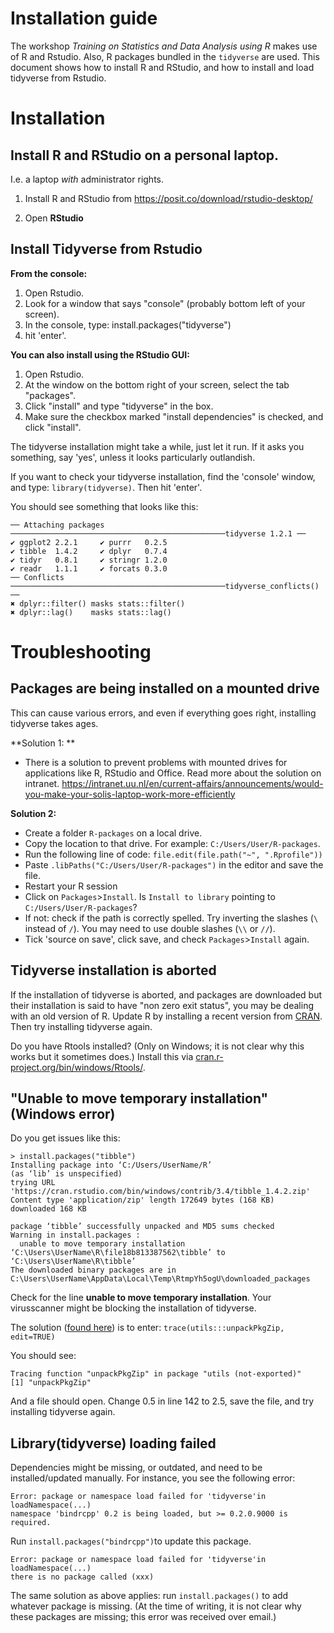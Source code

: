# Installation guide

The workshop *Training on Statistics and Data Analysis using R* makes use of R and Rstudio. 
Also, R packages bundled in the `tidyverse` are used.
This document shows how to install R and RStudio, and how to install and load tidyverse from Rstudio.


# Installation

## Install R and RStudio on a personal laptop.

I.e. a laptop *with* administrator rights.

1) Install R and RStudio from https://posit.co/download/rstudio-desktop/




2) Open **RStudio**

## Install Tidyverse from Rstudio
**From the console:**
1) Open Rstudio.
2) Look for a window that says "console" (probably bottom left of your screen). 
3) In the console, type: install.packages("tidyverse")
4) hit 'enter'.

**You can also install using the RStudio GUI:**
1) Open Rstudio.
2) At the window on the bottom right of your screen, select the tab "packages".
3) Click "install" and type "tidyverse" in the box. 
4) Make sure the checkbox marked "install dependencies" is checked, and click "install".

The tidyverse installation might take a while, just let it run. If it asks you something, say 'yes', unless it looks particularly outlandish.

If you want to check your tidyverse installation, find the 'console' window, and type:
`library(tidyverse)`. Then hit 'enter'.
 
You should see something that looks like this:

```
── Attaching packages ────────────────────────────────────────────────tidyverse 1.2.1 ──
✔ ggplot2 2.2.1     ✔ purrr   0.2.5
✔ tibble  1.4.2     ✔ dplyr   0.7.4
✔ tidyr   0.8.1     ✔ stringr 1.2.0
✔ readr   1.1.1     ✔ forcats 0.3.0
── Conflicts ────────────────────────────────────────────────tidyverse_conflicts() ──
✖ dplyr::filter() masks stats::filter()
✖ dplyr::lag()    masks stats::lag() 
```
 

# Troubleshooting

## Packages are being installed on a mounted drive

This can cause various errors, and even if everything goes right, installing tidyverse takes ages.

**Solution 1: **

- There is a solution to prevent problems with mounted drives for applications like R, RStudio and Office. Read more about the solution on intranet. https://intranet.uu.nl/en/current-affairs/announcements/would-you-make-your-solis-laptop-work-more-efficiently

**Solution 2:**

- Create a folder `R-packages` on a local drive. 
- Copy the location to that drive. For example: `C:/Users/User/R-packages`.
- Run the following line of code: `file.edit(file.path("~", ".Rprofile"))`
- Paste `.libPaths("C:/Users/User/R-packages")` in the editor and save the file.
- Restart your R session
- Click on `Packages`>`Install`. Is `Install to library` pointing to `C:/Users/User/R-packages`?
- If not: check if the path is correctly spelled. Try inverting the slashes (`\` instead of `/`). You may need to use double slashes (`\\` or `//`).
- Tick 'source on save', click save, and check `Packages`>`Install` again. 

## Tidyverse installation is aborted

If the installation of tidyverse is aborted, and packages are downloaded but their installation is said to have "non zero exit status", you may be dealing with an old version of R.
Update R by installing a recent version from [CRAN](https://cran.rstudio.com/).
Then try installing tidyverse again.

Do you have Rtools installed?
(Only on Windows; it is not clear why this works but it sometimes does.)
Install this via [cran.r-project.org/bin/windows/Rtools/](https://cran.r-project.org/bin/windows/Rtools/).


## "Unable to move temporary installation" (Windows error)

Do you get issues like this: 

```
> install.packages("tibble")
Installing package into ‘C:/Users/UserName/R’
(as ‘lib’ is unspecified)
trying URL 'https://cran.rstudio.com/bin/windows/contrib/3.4/tibble_1.4.2.zip'
Content type 'application/zip' length 172649 bytes (168 KB)
downloaded 168 KB

package ‘tibble’ successfully unpacked and MD5 sums checked
Warning in install.packages :
  unable to move temporary installation ‘C:\Users\UserName\R\file18b813387562\tibble’ to ‘C:\Users\UserName\R\tibble’
The downloaded binary packages are in
C:\Users\UserName\AppData\Local\Temp\RtmpYh5ogU\downloaded_packages
```

Check for the line **unable to move temporary installation**. Your virusscanner might be blocking the installation of tidyverse.

The solution ([found here](https://code.adonline.id.au/unable-to-move-temporary-installation-r/)) is to enter:
```trace(utils:::unpackPkgZip, edit=TRUE)```

You should see:
```
Tracing function "unpackPkgZip" in package "utils (not-exported)"
[1] "unpackPkgZip"
```

And a file should open.
Change 0.5 in line 142 to 2.5, save the file, and try installing tidyverse again.

## Library(tidyverse) loading failed

Dependencies might be missing, or outdated, and need to be installed/updated manually.
For instance, you see the following error:
```
Error: package or namespace load failed for 'tidyverse'in loadNamespace(...)
namespace 'bindrcpp' 0.2 is being loaded, but >= 0.2.0.9000 is required.
```
Run `install.packages("bindrcpp")`to update this package.

```
Error: package or namespace load failed for 'tidyverse'in loadNamespace(...)
there is no package called (xxx)
```
The same solution as above applies: run `install.packages()` to add whatever package is missing. (At the time of writing, it is not clear why these packages are missing; this error was received over email.)

